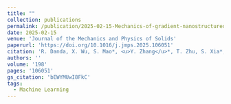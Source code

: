 ```yaml
---
title: ""
collection: publications
permalink: /publication/2025-02-15-Mechanics-of-gradient-nanostructured-metals
date: 2025-02-15
venue: 'Journal of the Mechanics and Physics of Solids'
paperurl: 'https://doi.org/10.1016/j.jmps.2025.106051'
citation: 'R. Danda, X. Wu, S. Mao*, <u>Y. Zhang</u>*, T. Zhu, S. Xia*, &quot;Phase-augmented digital image correlation for high-accuracy deformation measurement: Theory, validation, and application to constitutive law learning.&quot; <b>Journal of the Mechanics and Physics of Solids</b>, 198, 106051 (2025).'
authors: ''
volume: '198'
pages: '106051'
gs_citation: 'bEWYMUwI8FkC'
tags:
  - Machine Learning
---
```


